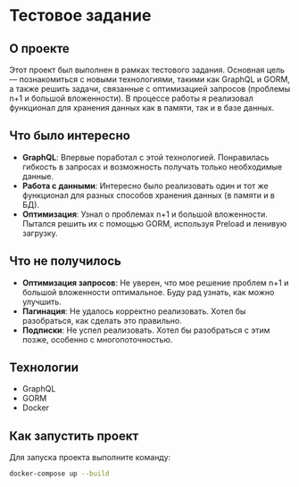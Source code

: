 # Тестовое задание

## О проекте
Этот проект был выполнен в рамках тестового задания. Основная цель — познакомиться с новыми технологиями, такими как GraphQL и GORM, а также решить задачи, связанные с оптимизацией запросов (проблемы n+1 и большой вложенности). В процессе работы я реализовал функционал для хранения данных как в памяти, так и в базе данных.

## Что было интересно
- **GraphQL**: Впервые поработал с этой технологией. Понравилась гибкость в запросах и возможность получать только необходимые данные.
- **Работа с данными**: Интересно было реализовать один и тот же функционал для разных способов хранения данных (в памяти и в БД).
- **Оптимизация**: Узнал о проблемах n+1 и большой вложенности. Пытался решить их с помощью GORM, используя Preload и ленивую загрузку.

## Что не получилось
- **Оптимизация запросов**: Не уверен, что мое решение проблем n+1 и большой вложенности оптимальное. Буду рад узнать, как можно улучшить.
- **Пагинация**: Не удалось корректно реализовать. Хотел бы разобраться, как сделать это правильно.
- **Подписки**: Не успел реализовать. Хотел бы разобраться с этим позже, особенно с многопоточностью.

## Технологии
- GraphQL
- GORM
- Docker

## Как запустить проект
Для запуска проекта выполните команду:
```bash
docker-compose up --build